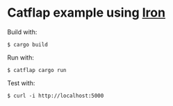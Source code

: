 # Catflap example using [Iron]

Build with:

```
$ cargo build
```

Run with:

```
$ catflap cargo run
```

Test with:

```
$ curl -i http://localhost:5000
```

[Iron]: https://github.com/iron/iron
